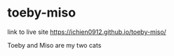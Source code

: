 # toeby-miso

link to live site https://ichien0912.github.io/toeby-miso/

Toeby and Miso are my two cats 
